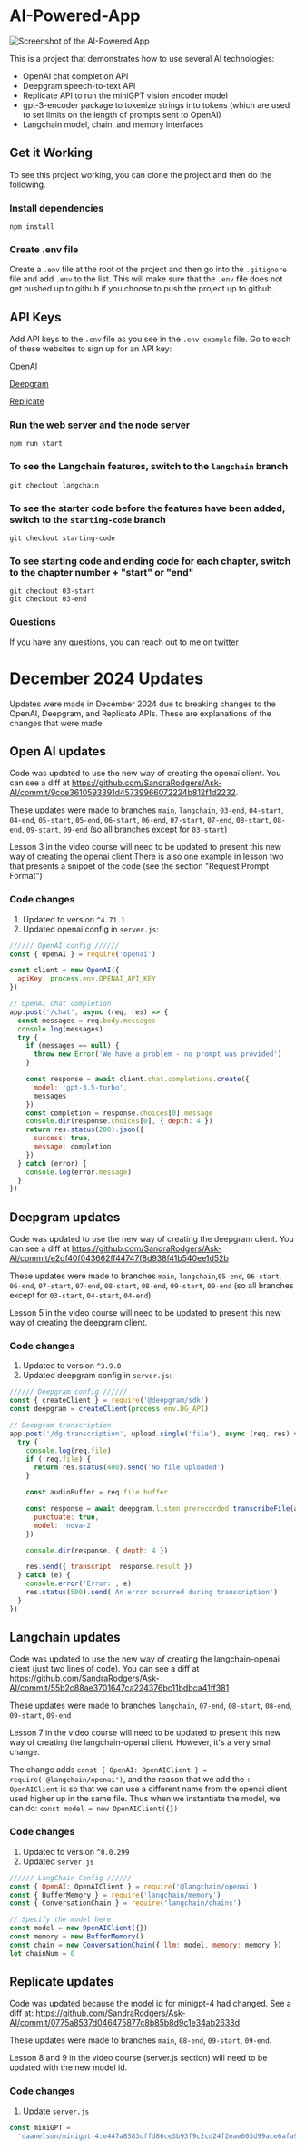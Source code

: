 # AI-Powered-App

![Screenshot of the AI-Powered App](./src/assets/demo.png)

This is a project that demonstrates how to use several AI technologies:

- OpenAI chat completion API
- Deepgram speech-to-text API
- Replicate API to run the miniGPT vision encoder model
- gpt-3-encoder package to tokenize strings into tokens (which are used to set limits on the length of prompts sent to OpenAI)
- Langchain model, chain, and memory interfaces

## Get it Working

To see this project working, you can clone the project and then do the following.

### Install dependencies

```
npm install
```

### Create .env file

Create a `.env` file at the root of the project and then go into the `.gitignore` file and add `.env` to the list. This will make sure that the `.env` file does not get pushed up to github if you choose to push the project up to github.

## API Keys

Add API keys to the `.env` file as you see in the `.env-example` file. Go to each of these websites to sign up for an API key:

[OpenAI](https://platform.openai.com/signup)

[Deepgram](https://dpgr.am/deepgram-signup)

[Replicate](https://replicate.com/)

### Run the web server and the node server

```
npm run start
```

### To see the Langchain features, switch to the `langchain` branch

```
git checkout langchain
```

### To see the starter code before the features have been added, switch to the `starting-code` branch

```
git checkout starting-code
```

### To see starting code and ending code for each chapter, switch to the chapter number + "start" or "end"

```
git checkout 03-start
git checkout 03-end
```

### Questions

If you have any questions, you can reach out to me on [twitter](https://twitter.com/sandra_rodgers_)

# December 2024 Updates

Updates were made in December 2024 due to breaking changes to the OpenAI, Deepgram, and Replicate APIs. These are explanations of the changes that were made.

## Open AI updates

Code was updated to use the new way of creating the openai client. You can see a diff at https://github.com/SandraRodgers/Ask-AI/commit/9cce3610593391d45739966072224b812f1d2232.

These updates were made to branches `main`, `langchain`, `03-end`, `04-start`, `04-end`, `05-start`, `05-end`, `06-start`, `06-end`, `07-start`, `07-end`, `08-start`, `08-end`, `09-start`, `09-end` (so all branches except for `03-start`)

Lesson 3 in the video course will need to be updated to present this new way of creating the openai client.There is also one example in lesson two that presents a snippet of the code (see the section "Request Prompt Format")

### Code changes

1. Updated to version `^4.71.1`
2. Updated openai config in `server.js`:

```js
////// OpenAI config //////
const { OpenAI } = require('openai')

const client = new OpenAI({
  apiKey: process.env.OPENAI_API_KEY
})

// OpenAI chat completion
app.post('/chat', async (req, res) => {
  const messages = req.body.messages
  console.log(messages)
  try {
    if (messages == null) {
      throw new Error('We have a problem - no prompt was provided')
    }

    const response = await client.chat.completions.create({
      model: 'gpt-3.5-turbo',
      messages
    })
    const completion = response.choices[0].message
    console.dir(response.choices[0], { depth: 4 })
    return res.status(200).json({
      success: true,
      message: completion
    })
  } catch (error) {
    console.log(error.message)
  }
})
```

## Deepgram updates

Code was updated to use the new way of creating the deepgram client. You can see a diff at https://github.com/SandraRodgers/Ask-AI/commit/e2df40f043662ff44747f8d938f41b540ee1d52b

These updates were made to branches `main`, `langchain`,`05-end`, `06-start`, `06-end`, `07-start`, `07-end`, `08-start`, `08-end`, `09-start`, `09-end` (so all branches except for `03-start`, `04-start`, `04-end`)

Lesson 5 in the video course will need to be updated to present this new way of creating the deepgram client.

### Code changes

1. Updated to version `^3.9.0`
2. Updated deepgram config in `server.js`:

```js
////// Deepgram config //////
const { createClient } = require('@deepgram/sdk')
const deepgram = createClient(process.env.DG_API)

// Deepgram transcription
app.post('/dg-transcription', upload.single('file'), async (req, res) => {
  try {
    console.log(req.file)
    if (!req.file) {
      return res.status(400).send('No file uploaded')
    }

    const audioBuffer = req.file.buffer

    const response = await deepgram.listen.prerecorded.transcribeFile(audioBuffer, {
      punctuate: true,
      model: 'nova-2'
    })

    console.dir(response, { depth: 4 })

    res.send({ transcript: response.result })
  } catch (e) {
    console.error('Error:', e)
    res.status(500).send('An error occurred during transcription')
  }
})
```

## Langchain updates

Code was updated to use the new way of creating the langchain-openai client (just two lines of code). You can see a diff at https://github.com/SandraRodgers/Ask-AI/commit/55b2c88ae3701647ca224376bc11bdbca41ff381

These updates were made to branches `langchain`, `07-end`, `08-start`, `08-end`, `09-start`, `09-end`

Lesson 7 in the video course will need to be updated to present this new way of creating the langchain-openai client. However, it's a very small change.

The change adds `const { OpenAI: OpenAIClient } = require('@langchain/openai')`, and the reason that we add the `: OpenAIClient` is so that we can use a different name from the openai client used higher up in the same file. Thus when we instantiate the model, we can do: `const model = new OpenAIClient({}) `

### Code changes

1. Updated to version `^0.0.299`
2. Updated `server.js`

```js
////// LangChain Config //////
const { OpenAI: OpenAIClient } = require('@langchain/openai')
const { BufferMemory } = require('langchain/memory')
const { ConversationChain } = require('langchain/chains')

// Specify the model here
const model = new OpenAIClient({})
const memory = new BufferMemory()
const chain = new ConversationChain({ llm: model, memory: memory })
let chainNum = 0
```

## Replicate updates

Code was updated because the model id for minigpt-4 had changed. See a diff at: https://github.com/SandraRodgers/Ask-AI/commit/0775a8537d046475877c8b85b8d9c1e34ab2633d

These updates were made to branches `main`, `08-end`, `09-start`, `09-end`.

Lesson 8 and 9 in the video course (server.js section) will need to be updated with the new model id.

### Code changes

1. Update `server.js`

```js
const miniGPT =
  'daanelson/minigpt-4:e447a8583cffd86ce3b93f9c2cd24f2eae603d99ace6afa94b33a08e94a3cd06'
```

